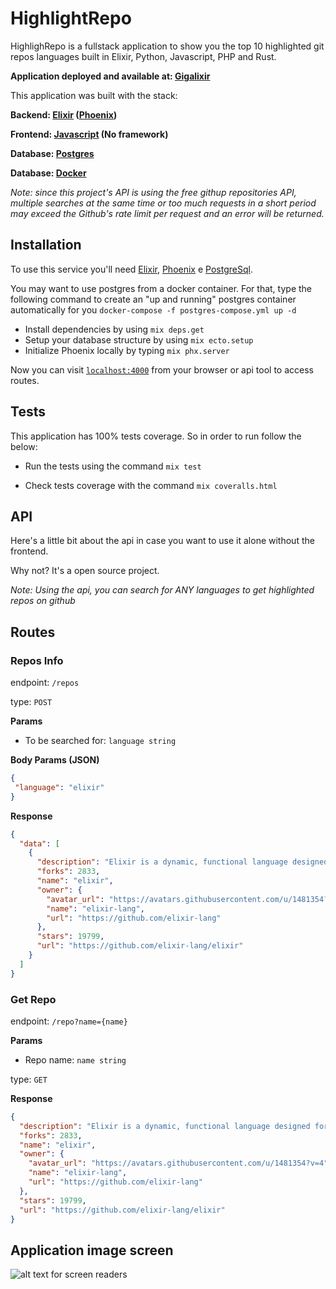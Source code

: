 # HighlightRepo

HighlighRepo is a fullstack application to show you the top 10 highlighted git repos 
languages built in Elixir, Python, Javascript, PHP and Rust.

**Application deployed and available at: [Gigalixir](https://highlight-repo.gigalixirapp.com/)** 

This application was built with the stack:

**Backend: [Elixir](https://elixir-lang.org) ([Phoenix](https://www.phoenixframework.org))**

**Frontend: [Javascript](https://developer.mozilla.org/pt-BR/docs/Web/JavaScript) (No framework)**

**Database: [Postgres](https://www.postgresql.org)**

**Database: [Docker](https://www.docker.com)**

*Note: since this project's API is using the free githup repositories API, multiple searches at the same time
or too much requests in a short period may exceed the Github's rate limit per request and an error will be returned.* 

## **Installation**

To use this service you'll need [Elixir](https://elixir-lang.org/install.html),
[Phoenix](https://hexdocs.pm/phoenix/installation.html) e [PostgreSql](https://www.postgresql.org/).

You may want to use postgres from a docker container. 
For that, type the following command to create an "up and running" postgres container automatically for you `docker-compose -f postgres-compose.yml up -d`

* Install dependencies by using `mix deps.get`
* Setup your database structure by using `mix ecto.setup`
* Initialize Phoenix locally by typing `mix phx.server`

Now you can visit [`localhost:4000`](http://localhost:4000) from your browser or api tool to access routes.

## **Tests**

This application has 100% tests coverage. So in order to run follow the below:

* Run the tests using the command `mix test`

* Check tests coverage with the command `mix coveralls.html`

## **API**

Here's a little bit about the api in case you want to use it alone without the frontend.

Why not? It's a open source project.

*Note: Using the api, you can search for ANY languages to get highlighted repos on github*

## **Routes**

### **Repos Info**

endpoint: `/repos`

type: `POST`

**Params**

* To be searched for: `language string`

**Body Params (JSON)**

```json
{
 "language": "elixir"
}
```

**Response**

```json
{
  "data": [
    {
      "description": "Elixir is a dynamic, functional language designed for building scalable and maintainable applications",
      "forks": 2833,
      "name": "elixir",
      "owner": {
        "avatar_url": "https://avatars.githubusercontent.com/u/1481354?v=4",
        "name": "elixir-lang",
        "url": "https://github.com/elixir-lang"
      },
      "stars": 19799,
      "url": "https://github.com/elixir-lang/elixir"
    }
  ]
}
```

### **Get Repo**

endpoint: `/repo?name={name}`

**Params**

* Repo name: `name string`

type: `GET`

**Response**

```json
{
  "description": "Elixir is a dynamic, functional language designed for building scalable and maintainable applications",
  "forks": 2833,
  "name": "elixir",
  "owner": {
    "avatar_url": "https://avatars.githubusercontent.com/u/1481354?v=4",
    "name": "elixir-lang",
    "url": "https://github.com/elixir-lang"
  },
  "stars": 19799,
  "url": "https://github.com/elixir-lang/elixir"
}
```

## Application image screen

![alt text for screen readers](/home/elliot/Downloads/download.png "Highlight Repo App")